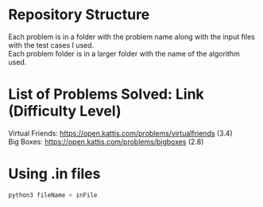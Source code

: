 # Repository Structure 
Each problem is in a folder with the problem name along with the input files with the test cases I used. <br />
Each problem folder is in a larger folder with the name of the algorithm used.

# List of Problems Solved: Link (Difficulty Level)
Virtual Friends: https://open.kattis.com/problems/virtualfriends (3.4) <br />
Big Boxes: https://open.kattis.com/problems/bigboxes (2.8) <br />

# Using .in files
```bash
python3 fileName < inFile
```
